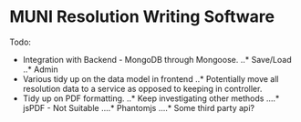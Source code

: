 # MUNI Resolution Writing Software

Todo:

* Integration with Backend - MongoDB through Mongoose.
..* Save/Load
..* Admin
* Various tidy up on the data model in frontend
..* Potentially move all resolution data to a service as opposed to keeping in controller.
* Tidy up on PDF formatting.
..* Keep investigating other methods
....* jsPDF - Not Suitable
....* Phantomjs
....* Some third party api?

